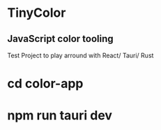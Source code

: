 # TinyColor

## JavaScript color tooling

Test Project to play arround with React/ Tauri/ Rust

# cd color-app
# npm run tauri dev
